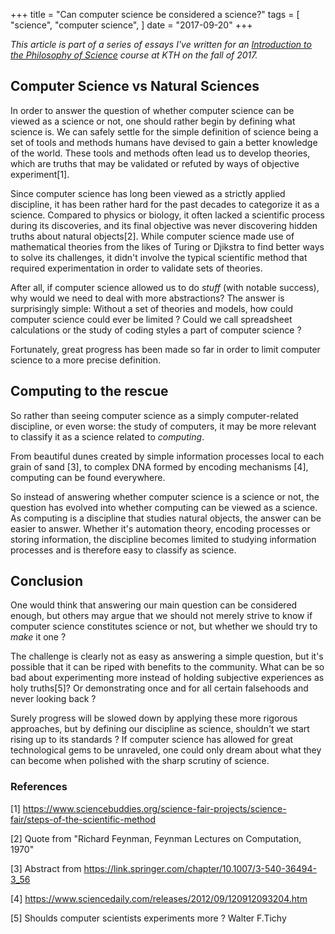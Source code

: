 +++
title = "Can computer science be considered a science?"
tags = [
    "science",
    "computer science",
]
date = "2017-09-20"
+++

*This article is part of a series of essays I've written for an [Introduction to the Philosophy of Science](https://www.kth.se/student/kurser/kurs/DA2210?l=en) course at KTH on the fall of 2017.*

## Computer Science vs Natural Sciences

In order to answer the question of whether computer science can be viewed as a science or not, one should rather begin by defining what science is.
We can safely settle for the simple definition of science being a set of tools and methods humans have devised to gain a better knowledge of the world. These tools and methods often lead us to develop theories, which are truths that may be validated or refuted by ways of objective experiment[1].

Since computer science has long been viewed as a strictly applied discipline, it has been rather hard for the past decades to categorize it as a science. Compared to physics or biology, it often lacked a scientific process during its discoveries, and its final objective was never discovering hidden truths about natural objects[2].
While computer science made use of mathematical theories from the likes of Turing or Djikstra to find better ways to solve its challenges, it didn't involve the typical scientific method that required experimentation in order to validate sets of theories.

After all, if computer science allowed us to do *stuff* (with notable success), why would we need to deal with more abstractions? The answer is surprisingly simple: Without a set of theories and models, how could computer science could ever be limited ? Could we call spreadsheet calculations or the study of coding styles a part of computer science ?

Fortunately, great progress has been made so far in order to limit computer science to a more precise definition.

## Computing to the rescue

So rather than seeing computer science as a simply computer-related discipline, or even worse: the study of computers, it may be more relevant to classify it as a science related to *computing*.

From beautiful dunes created by simple information processes local to each grain of sand [3], to complex DNA formed by encoding mechanisms [4], computing can be found everywhere.

So instead of answering whether computer science is a science or not, the question has evolved into whether computing can be viewed as a science. As computing is a discipline that studies natural objects, the answer can be easier to answer. Whether it's automation theory, encoding processes or storing information, the discipline becomes limited to studying information processes and is therefore easy to classify as science.

## Conclusion

One would think that answering our main question can be considered enough, but others may argue that we should not merely strive to know if computer science constitutes science or not, but whether we should try to *make* it one ?

The challenge is clearly not as easy as answering a simple question, but it's possible that it can be riped with benefits to the community. What can be so bad about experimenting more instead of holding subjective experiences as holy truths[5]? Or demonstrating once and for all certain falsehoods and never looking back ?

Surely progress will be slowed down by applying these more rigorous approaches, but by defining our discipline as science, shouldn't we start rising up to its standards ? If computer science has allowed for great technological gems to be unraveled, one could only dream about what they can become when polished with the sharp scrutiny of science.

### References

[1] https://www.sciencebuddies.org/science-fair-projects/science-fair/steps-of-the-scientific-method

[2] Quote from "Richard Feynman, Feynman Lectures on Computation, 1970"

[3] Abstract from https://link.springer.com/chapter/10.1007/3-540-36494-3_56

[4] https://www.sciencedaily.com/releases/2012/09/120912093204.htm

[5] Shoulds computer scientists experiments more ? Walter F.Tichy
